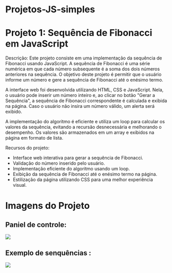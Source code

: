 # Projetos-JS-simples

# Projeto 1: Sequência de Fibonacci em JavaScript

Descrição:
Este projeto consiste em uma implementação da sequência de Fibonacci usando JavaScript. A sequência de Fibonacci é uma série numérica em que cada número subsequente é a soma dos dois números anteriores na sequência. O objetivo deste projeto é permitir que o usuário informe um número e gere a sequência de Fibonacci até o enésimo termo.

A interface web foi desenvolvida utilizando HTML, CSS e JavaScript. Nela, o usuário pode inserir um número inteiro e, ao clicar no botão "Gerar a Sequência", a sequência de Fibonacci correspondente é calculada e exibida na página. Caso o usuário não insira um número válido, um alerta será exibido.

A implementação do algoritmo é eficiente e utiliza um loop para calcular os valores da sequência, evitando a recursão desnecessária e melhorando o desempenho. Os valores são armazenados em um array e exibidos na página em formato de lista.

Recursos do projeto:

* Interface web interativa para gerar a sequência de Fibonacci.
* Validação do número inserido pelo usuário.
* Implementação eficiente do algoritmo usando um loop.
* Exibição da sequência de Fibonacci até o enésimo termo na página.
* Estilização da página utilizando CSS para uma melhor experiência visual.

# Imagens do Projeto
## Paniel de controle: <br>
<img src = "https://raw.githubusercontent.com/MatheusFreit/Projetos-JS-simples/master/Sequencia%20fibonacci/imagens/paniel.PNG">

## Exemplo de senquências : <br>
<img src = "https://raw.githubusercontent.com/MatheusFreit/Projetos-JS-simples/master/Sequencia%20fibonacci/imagens/exemplo.PNG">
